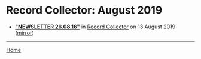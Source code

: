 # Record Collector: August 2019

 - [**"NEWSLETTER 26.08.16"**](https://recordcollectormag.com/newsletter-26-08-16) in [Record Collector](https://recordcollectormag.com/) on 13 August 2019 ([mirror](https://web.archive.org/web/*/https://recordcollectormag.com/newsletter-26-08-16))

----

[Home](./)
